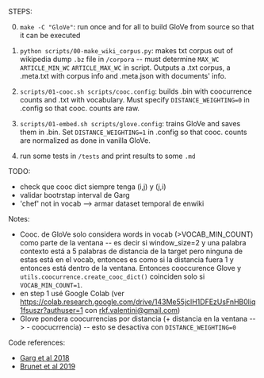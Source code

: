 STEPS:

0. `make -C "GloVe"`: run once and for all to build GloVe from source so that it can be executed

1. `python scripts/00-make_wiki_corpus.py`: makes txt corpus out of wikipedia dump `.bz` file in `/corpora` -- must determine `MAX_WC` `ARTICLE_MIN_WC` `ARTICLE_MAX_WC` in script. Outputs a .txt corpus, a .meta.txt with corpus info and .meta.json with documents' info.
2. `scripts/01-cooc.sh scripts/cooc.config`: builds .bin with coocurrence counts and .txt with vocabulary. Must specify `DISTANCE_WEIGHTING=0` in .config so that cooc. counts are raw.
3. `scripts/01-embed.sh scripts/glove.config`: trains GloVe and saves them in .bin. Set `DISTANCE_WEIGHTING=1` in .config so that cooc. counts are normalized as done in vanilla GloVe.
4. run some tests in `/tests` and print results to some `.md`

TODO:
- check que cooc dict siempre tenga (i,j) y (j,i)
- validar bootrstap interval de Garg
- 'chef' not in vocab --> armar dataset temporal de enwiki

Notes:
- Cooc. de GloVe solo considera words in vocab (>VOCAB_MIN_COUNT) como parte de la ventana -- es decir si window_size=2 y una palabra contexto está a 5 palabras de distancia de la target pero ninguna de estas está en el vocab, entonces es como si la distancia fuera 1 y entonces está dentro de la ventana. Entonces cooccurence Glove y `utils.coocurrence.create_cooc_dict()` coinciden solo si `VOCAB_MIN_COUNT=1`. 
- en step 1 usé Google Colab (ver https://colab.research.google.com/drive/143Me55jclH1DFEzUsFnHB0liq1fsuszr?authuser=1 con rkf.valentini@gmail.com)
- Glove pondera coocurrencias por distancia (+ distancia en la ventana --> - coocucrrencia) -- esto se desactiva con `DISTANCE_WEIGHTING=0`

Code references:
- [Garg et al 2018](https://github.com/nikhgarg/EmbeddingDynamicStereotypes)
- [Brunet et al 2019](https://github.com/mebrunet/understanding-bias)
